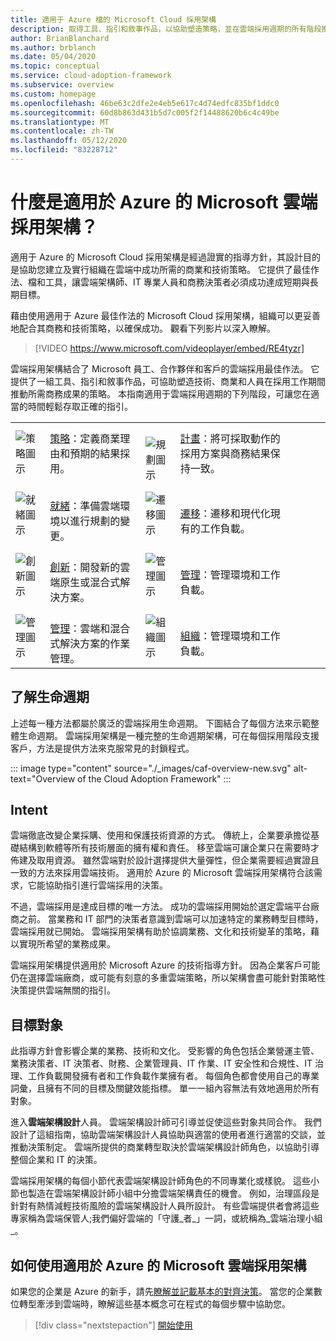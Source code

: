 ```yaml
---
title: 適用于 Azure 檔的 Microsoft Cloud 採用架構
description: 取得工具、指引和敘事作品，以協助塑造策略，並在雲端採用週期的所有階段推動所需的商務結果。
author: BrianBlanchard
ms.author: brblanch
ms.date: 05/04/2020
ms.topic: conceptual
ms.service: cloud-adoption-framework
ms.subservice: overview
ms.custom: homepage
ms.openlocfilehash: 46be63c2dfe2e4eb5e617c4d74edfc835bf1ddc0
ms.sourcegitcommit: 60d8b863d431b5d7c005f2f14488620b6c4c49be
ms.translationtype: MT
ms.contentlocale: zh-TW
ms.lasthandoff: 05/12/2020
ms.locfileid: "83228712"
---
```

<!-- markdownlint-disable MD026 -->

# <a name="what-is-the-microsoft-cloud-adoption-framework-for-azure"></a>什麼是適用於 Azure 的 Microsoft 雲端採用架構？

適用于 Azure 的 Microsoft Cloud 採用架構是經過證實的指導方針，其設計目的是協助您建立及實行組織在雲端中成功所需的商業和技術策略。 它提供了最佳作法、檔和工具，讓雲端架構師、IT 專業人員和商務決策者必須成功達成短期與長期目標。

藉由使用適用于 Azure 最佳作法的 Microsoft Cloud 採用架構，組織可以更妥善地配合其商務和技術策略，以確保成功。 觀看下列影片以深入瞭解。

<!-- markdownlint-disable MD034 -->

> [!VIDEO https://www.microsoft.com/videoplayer/embed/RE4tyzr]

<!-- markdownlint-enable MD034 -->

雲端採用架構結合了 Microsoft 員工、合作夥伴和客戶的雲端採用最佳作法。 它提供了一組工具、指引和敘事作品，可協助塑造技術、商業和人員在採用工作期間推動所需商務成果的策略。 本指南適用于雲端採用週期的下列階段，可讓您在適當的時間輕鬆存取正確的指引。

<!-- markdownlint-disable MD033 -->

|                                                    |                                                                                                                          |                                                |                                                                                                              |  |  |  |  |
|----------------------------------------------------|--------------------------------------------------------------------------------------------------------------------------|------------------------------------------------|--------------------------------------------------------------------------------------------------------------|--|--|--|--|
| ![策略圖示](./_images/icons/strategy.png) | [策略](./strategy/index.md)：定義商業理由和預期的結果採用。  | <br>![規劃圖示](./_images/icons/plan.png)  | [計畫](./plan/index.md)：將可採取動作的採用方案與商務結果保持一致。 |  |  |  |  |
| ![就緒圖示](./_images/icons/ready.png)        | <br>[就緒](./ready/index.md)：準備雲端環境以進行規劃的變更。 | ![遷移圖示](./_images/icons/adopt.png)     | <br>[遷移](./migrate/index.md)：遷移和現代化現有的工作負載。             |  |  |  |  |
| ![創新圖示](./_images/icons/innovate.png)        | <br>[創新](./innovate/index.md)：開發新的雲端原生或混合式解決方案。 | ![管理圖示](./_images/icons/govern.png)     | <br>[管理](./govern/index.md)：管理環境和工作負載。             |  |  |  |  |
| ![管理圖示](./_images/icons/manage.png) | <br>[管理](./manage/index.md)：雲端和混合式解決方案的作業管理。 | ![組織圖示](./_images/icons/organize.png)     | <br>[組織](./organize/index.md)：管理環境和工作負載。             |  |  |  |  |

## <a name="understand-the-lifecycle"></a>了解生命週期

上述每一種方法都屬於廣泛的雲端採用生命週期。 下圖結合了每個方法來示範整體生命週期。 雲端採用架構是一種完整的生命週期架構，可在每個採用階段支援客戶，方法是提供方法來克服常見的封鎖程式。

<!-- cSpell:ignore caf -->

::: image type="content" source="./_images/caf-overview-new.svg" alt-text="Overview of the Cloud Adoption Framework" :::

## <a name="intent"></a>Intent

雲端徹底改變企業採購、使用和保護技術資源的方式。 傳統上，企業要承擔從基礎結構到軟體等所有技術層面的擁有權和責任。 移至雲端可讓企業只在需要時才佈建及取用資源。 雖然雲端對於設計選擇提供大量彈性，但企業需要經過實證且一致的方法來採用雲端技術。 適用於 Azure 的 Microsoft 雲端採用架構符合該需求，它能協助指引進行雲端採用的決策。

不過，雲端採用是達成目標的唯一方法。 成功的雲端採用開始於選定雲端平台廠商之前。 當業務和 IT 部門的決策者意識到雲端可以加速特定的業務轉型目標時，雲端採用就已開始。 雲端採用架構有助於協調業務、文化和技術變革的策略，藉以實現所希望的業務成果。

雲端採用架構提供適用於 Microsoft Azure 的技術指導方針。 因為企業客戶可能仍在選擇雲端廠商，或可能有刻意的多重雲端策略，所以架構會盡可能針對策略性決策提供雲端無關的指引。

## <a name="intended-audience"></a>目標對象

此指導方針會影響企業的業務、技術和文化。 受影響的角色包括企業營運主管、業務決策者、IT 決策者、財務、企業管理員、IT 作業、IT 安全性和合規性、IT 治理、工作負載開發擁有者和工作負載作業擁有者。 每個角色都會使用自己的專業詞彙，且擁有不同的目標及關鍵效能指標。 單一一組內容無法有效地適用於所有對象。

進入**雲端架構設計**人員。 雲端架構設計師可引導並促使這些對象共同合作。 我們設計了這組指南，協助雲端架構設計人員協助與適當的使用者進行適當的交談，並推動決策制定。 雲端所提供的商業轉型取決於雲端架構設計師角色，以協助引導整個企業和 IT 的決策。

雲端採用架構的每個小節代表雲端架構設計師角色的不同專業化或樣貌。 這些小節也製造在雲端架構設計師小組中分擔雲端架構責任的機會。 例如，治理區段是針對有熱情減輕技術風險的雲端架構設計人員所設計。 有些雲端提供者會將這些專家稱為雲端保管人;我們偏好雲端的「守護_者_」一詞，或統稱為_雲端治理小組_。

## <a name="how-to-use-the-microsoft-cloud-adoption-framework-for-azure"></a>如何使用適用於 Azure 的 Microsoft 雲端採用架構

如果您的企業是 Azure 的新手，請先[瞭解並記載基本的對齊決策](./get-started/cloud-concepts.md)。 當您的企業數位轉型牽涉到雲端時，瞭解這些基本概念可在程式的每個步驟中協助您。

<!-- docsTest:ignoreNextStep -->

> [!div class="nextstepaction"]
> [開始使用](./get-started/index.md)
